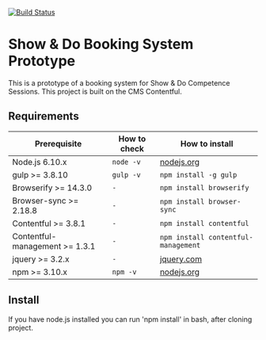 [![Build Status](https://travis-ci.org/dalSara/ShowAndDoContentful.svg?branch=master)](https://travis-ci.org/dalSara/ShowAndDoContentful)

# Show & Do Booking System Prototype

This is a prototype of a booking system for Show & Do Competence Sessions. This project is built on the CMS Contentful. 


## Requirements

| Prerequisite                       | How to check  | How to install
| ---------------------------------- | ------------- | ------------- |
| Node.js 6.10.x                     | `node -v`     | [nodejs.org](http://nodejs.org/) |
| gulp >= 3.8.10                     | `gulp -v`     | `npm install -g gulp` |
| Browserify >= 14.3.0               | `-`           | `npm install browserify` |
| Browser-sync >= 2.18.8             | `-`           | `npm install browser-sync` |
| Contentful >= 3.8.1                | `-`           | `npm install contentful` |
| Contentful-management >= 1.3.1     | `-`           | `npm install contentful-management` |
| jquery >= 3.2.x                    | `-`           | [jquery.com](https://jquery.com/) |
| npm >= 3.10.x                      | `npm -v`           | [nodejs.org](http://nodejs.org/) |


## Install

If you have node.js installed you can run 'npm install'
in bash, after cloning project.


